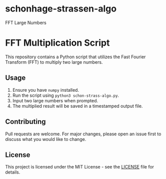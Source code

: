 # schonhage-strassen-algo
FFT Large Numbers
# FFT Multiplication Script

This repository contains a Python script that utilizes the Fast Fourier Transform (FFT) to multiply two large numbers. 

## Usage

1. Ensure you have `numpy` installed.
2. Run the script using `python3 schon-strass-algo.py`.
3. Input two large numbers when prompted.
4. The multiplied result will be saved in a timestamped output file.

## Contributing

Pull requests are welcome. For major changes, please open an issue first to discuss what you would like to change.

## License

This project is licensed under the MIT License - see the [LICENSE](LICENSE) file for details.
